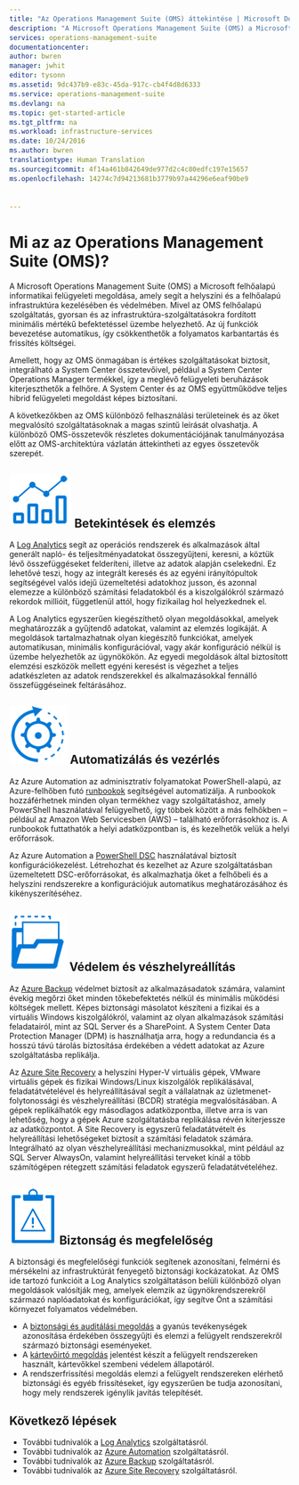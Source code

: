 ```yaml
---
title: "Az Operations Management Suite (OMS) áttekintése | Microsoft Docs"
description: "A Microsoft Operations Management Suite (OMS) a Microsoft felhőalapú informatikai felügyeleti megoldása, amely segít a helyszíni és a felhőalapú infrastruktúra kezelésében és védelmében.  Ez a cikk azonosítja az OMS különböző szolgáltatásait, és a részletes tartalmukra mutató hivatkozásokat tartalmaz."
services: operations-management-suite
documentationcenter: 
author: bwren
manager: jwhit
editor: tysonn
ms.assetid: 9dc437b9-e83c-45da-917c-cb4f4d8d6333
ms.service: operations-management-suite
ms.devlang: na
ms.topic: get-started-article
ms.tgt_pltfrm: na
ms.workload: infrastructure-services
ms.date: 10/24/2016
ms.author: bwren
translationtype: Human Translation
ms.sourcegitcommit: 4f14a461b842649de977d2c4c80edfc197e15657
ms.openlocfilehash: 14274c7d94213681b3779b97a44296e6eaf90be9


---
```

# <a name="what-is-operations-management-suite-oms"></a>Mi az az Operations Management Suite (OMS)?
A Microsoft Operations Management Suite (OMS) a Microsoft felhőalapú informatikai felügyeleti megoldása, amely segít a helyszíni és a felhőalapú infrastruktúra kezelésében és védelmében.  Mivel az OMS felhőalapú szolgáltatás, gyorsan és az infrastruktúra-szolgáltatásokra fordított minimális mértékű befektetéssel üzembe helyezhető.  Az új funkciók bevezetése automatikus, így csökkenthetők a folyamatos karbantartás és frissítés költségei.

Amellett, hogy az OMS önmagában is értékes szolgáltatásokat biztosít, integrálható a System Center összetevőivel, például a System Center Operations Manager termékkel, így a meglévő felügyeleti beruházások kiterjeszthetők a felhőre.  A System Center és az OMS együttműködve teljes hibrid felügyeleti megoldást képes biztosítani.

A következőkben az OMS különböző felhasználási területeinek és az őket megvalósító szolgáltatásoknak a magas szintű leírását olvashatja.  A különböző OMS-összetevők részletes dokumentációjának tanulmányozása előtt az OMS-architektúra vázlatán áttekintheti az egyes összetevők szerepét.

## <a name="insight-and-analyticsmediaoperations-management-suite-overviewicon-insight-analyticspng-insight-and-analytics"></a>![Betekintések és elemzés](media/operations-management-suite-overview/icon-insight-analytics.png) Betekintések és elemzés
A [Log Analytics](http://azure.microsoft.com/documentation/services/log-analytics) segít az operációs rendszerek és alkalmazások által generált napló- és teljesítményadatokat összegyűjteni, keresni, a köztük lévő összefüggéseket felderíteni, illetve az adatok alapján cselekedni. Ez lehetővé teszi, hogy az integrált keresés és az egyéni irányítópultok segítségével valós idejű üzemeltetési adatokhoz jusson, és azonnal elemezze a különböző számítási feladatokból és a kiszolgálókról származó rekordok millióit, függetlenül attól, hogy fizikailag hol helyezkednek el.

A Log Analytics egyszerűen kiegészíthető olyan megoldásokkal, amelyek meghatározzák a gyűjtendő adatokat, valamint az elemzés logikáját.  A megoldások tartalmazhatnak olyan kiegészítő funkciókat, amelyek automatikusan, minimális konfigurációval, vagy akár konfiguráció nélkül is üzembe helyezhetők az ügynökökön.  Az egyedi megoldások által biztosított elemzési eszközök mellett egyéni keresést is végezhet a teljes adatkészleten az adatok rendszerekkel és alkalmazásokkal fennálló összefüggéseinek feltárásához.  

## <a name="automation-controlmediaoperations-management-suite-overviewicon-automation-controlpng-automation-control"></a>![Automatizálás és vezérlés](media/operations-management-suite-overview/icon-automation-control.png) Automatizálás és vezérlés
Az Azure Automation az adminisztratív folyamatokat PowerShell-alapú, az Azure-felhőben futó [runbookok](../automation/automation-runbook-types.md) segítségével automatizálja.  A runbookok hozzáférhetnek minden olyan termékhez vagy szolgáltatáshoz, amely PowerShell használatával felügyelhető, így többek között a más felhőkben – például az Amazon Web Servicesben (AWS) – található erőforrásokhoz is.  A runbookok futtathatók a helyi adatközpontban is, és kezelhetők velük a helyi erőforrások.

Az Azure Automation a [PowerShell DSC](../automation/automation-dsc-overview.md) használatával biztosít konfigurációkezelést.  Létrehozhat és kezelhet az Azure szolgáltatásban üzemeltetett DSC-erőforrásokat, és alkalmazhatja őket a felhőbeli és a helyszíni rendszerekre a konfigurációjuk automatikus meghatározásához és kikényszerítéséhez.

## <a name="protection-and-recoverymediaoperations-management-suite-overviewicon-protection-recoverypng-protection-and-disaster-recovery"></a>![Védelem és helyreállítás](media/operations-management-suite-overview/icon-protection-recovery.png) Védelem és vészhelyreállítás
Az [Azure Backup](http://azure.microsoft.com/documentation/services/backup) védelmet biztosít az alkalmazásadatok számára, valamint évekig megőrzi őket minden tőkebefektetés nélkül és minimális működési költségek mellett.  Képes biztonsági másolatot készíteni a fizikai és a virtuális Windows kiszolgálókról, valamint az olyan alkalmazások számítási feladatairól, mint az SQL Server és a SharePoint.  A System Center Data Protection Manager (DPM) is használhatja arra, hogy a redundancia és a hosszú távú tárolás biztosítása érdekében a védett adatokat az Azure szolgáltatásba replikálja.

Az [Azure Site Recovery](http://azure.microsoft.com/documentation/services/site-recovery) a helyszíni Hyper-V virtuális gépek, VMware virtuális gépek és fizikai Windows/Linux kiszolgálók replikálásával, feladatátvételével és helyreállításával segít a vállalatnak az üzletmenet-folytonossági és vészhelyreállítási (BCDR) stratégia megvalósításában. A gépek replikálhatók egy másodlagos adatközpontba, illetve arra is van lehetőség, hogy a gépek Azure szolgáltatásba replikálása révén kiterjessze az adatközpontot. A Site Recovery is egyszerű feladatátvételt és helyreállítási lehetőségeket biztosít a számítási feladatok számára. Integrálható az olyan vészhelyreállítási mechanizmusokkal, mint például az SQL Server AlwaysOn, valamint helyreállítási terveket kínál a több számítógépen rétegzett számítási feladatok egyszerű feladatátvételéhez.

## <a name="oms-security-and-compliancemediaoperations-management-suite-overviewicon-security-compliancepng-security-and-compliance"></a>![OMS Biztonság és megfelelőség](media/operations-management-suite-overview/icon-security-compliance.png) Biztonság és megfelelőség
A biztonsági és megfelelőségi funkciók segítenek azonosítani, felmérni és mérsékelni az infrastruktúrát fenyegető biztonsági kockázatokat.  Az OMS ide tartozó funkcióit a Log Analytics szolgáltatáson belüli különböző olyan megoldások valósítják meg, amelyek elemzik az ügynökrendszerekről származó naplóadatokat és konfigurációkat, így segítve Önt a számítási környezet folyamatos védelmében.

* A [biztonsági és auditálási megoldás](oms-security-getting-started.md) a gyanús tevékenységek azonosítása érdekében összegyűjti és elemzi a felügyelt rendszerekről származó biztonsági eseményeket.
* A [kártevőirtó megoldás](../log-analytics/log-analytics-malware.md) jelentést készít a felügyelt rendszereken használt, kártevőkkel szembeni védelem állapotáról.  
* A rendszerfrissítési megoldás elemzi a felügyelt rendszereken elérhető biztonsági és egyéb frissítéseket, így egyszerűen be tudja azonosítani, hogy mely rendszerek igénylik javítás telepítését.

## <a name="next-steps"></a>Következő lépések
* További tudnivalók a [Log Analytics](http://azure.microsoft.com/documentation/services/log-analytics) szolgáltatásról.
* További tudnivalók az [Azure Automation](../automation/automation-intro.md) szolgáltatásról.
* További tudnivalók az [Azure Backup](http://azure.microsoft.com/documentation/services/backup) szolgáltatásról.
* További tudnivalók az [Azure Site Recovery](http://azure.microsoft.com/documentation/services/site-recovery) szolgáltatásról.




<!--HONumber=Nov16_HO4-->


